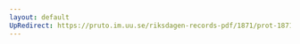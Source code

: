 ```yaml
---
layout: default
UpRedirect: https://pruto.im.uu.se/riksdagen-records-pdf/1871/prot-1871--ak--505/prot-1871--ak--505_053.pdf
---
```

